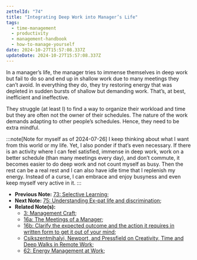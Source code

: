 ```yaml
---
zettelId: "74"
title: "Integrating Deep Work into Manager’s Life"
tags:
  - time-management
  - productivity
  - management-handbook
  - how-to-manage-yourself
date: 2024-10-27T15:57:08.337Z
updateDate: 2024-10-27T15:57:08.337Z
---
```


In a manager’s life, the manager tries to immense themselves in deep work but fail to do so and end up in shallow work due to many meetings they can’t avoid. In everything they do, they try restoring energy that was depleted in sudden bursts of shallow but demanding work. That’s, at best, inefficient and ineffective.

They struggle (at least I) to find a way to organize their workload and time but they are often not the owner of their schedules. The nature of the work demands adapting to other people’s schedules. Hence, they need to be extra mindful.

:::note[Note for myself as of 2024-07-26]
I keep thinking about what I want from this world or my life. Yet, I also ponder if that’s even necessary.
If there is an activity where I can feel satisfied, immense in deep work, work on a better schedule (than many meetings every day), and don’t commute, it becomes easier to do deep work and not count myself as busy. Then the rest can be a real rest and I can also have idle time that I replenish my energy. Instead of a curse, I can embrace and enjoy busyness and even keep myself very active in it.
:::

- **Previous Note:** [73: Selective Learning](/notes/73/);
- **Next Note:** [75: Understanding Ex-pat life and discrimination](/notes/75/);
- **Related Note(s):**
  - [3: Management Craft](/notes/3/);
  - [16a: The Meetings of a Manager](/notes/16a/);
  - [16b: Clarify the expected outcome and the action it requires in written form to get it out of your mind](/notes/16b/);
  - [Csikszentmihalyi, Newport, and Pressfield on Creativity, Time and Deep Walks in Remote Work](/csikszentmihalyi-newport-and-pressfield-on-creativity-time-and-deep-walks-in-remote-work/);
  - [62: Energy Management at Work](/notes/62/);

